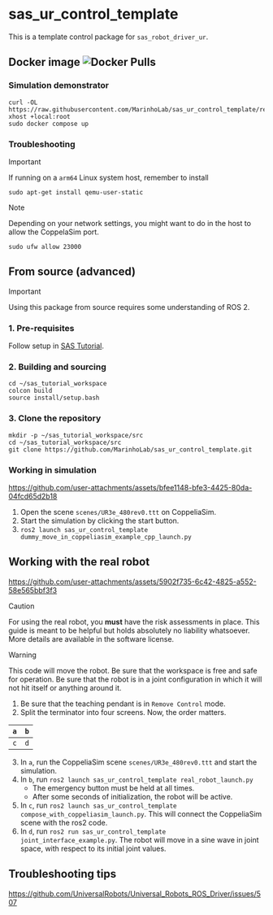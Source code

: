 # sas_ur_control_template

This is a template control package for `sas_robot_driver_ur`. 

## Docker image ![Docker Pulls](https://img.shields.io/docker/pulls/murilomarinho/sas_ur_control_template)

### Simulation demonstrator

```commandline
curl -OL https://raw.githubusercontent.com/MarinhoLab/sas_ur_control_template/refs/heads/main/.devel/composed_demo/compose.yml
xhost +local:root
sudo docker compose up
```

### Troubleshooting

> [!IMPORTANT]
> If running on a `arm64` Linux system host, remember to install
> ```commandline
> sudo apt-get install qemu-user-static
> ```

> [!NOTE]
> Depending on your network settings, you might want to do in the host to allow the CoppelaSim port.
> ```commandLine
> sudo ufw allow 23000
> ```

## From source (advanced)

> [!IMPORTANT]
> Using this package from source requires some understanding of ROS 2. 

### 1. Pre-requisites

Follow setup in [SAS Tutorial](https://ros2-tutorial.readthedocs.io/en/latest/sas/installation.html).

### 2. Building and sourcing

```
cd ~/sas_tutorial_workspace
colcon build
source install/setup.bash
```

### 3. Clone the repository
 
```commandLine
mkdir -p ~/sas_tutorial_workspace/src
cd ~/sas_tutorial_workspace/src
git clone https://github.com/MarinhoLab/sas_ur_control_template.git
```

### Working in simulation

https://github.com/user-attachments/assets/bfee1148-bfe3-4425-80da-04fcd65d2b18

1. Open the scene `scenes/UR3e_480rev0.ttt` on CoppeliaSim. 
2. Start the simulation by clicking the start button.
3. `ros2 launch sas_ur_control_template dummy_move_in_coppeliasim_example_cpp_launch.py`

## Working with the real robot

https://github.com/user-attachments/assets/5902f735-6c42-4825-a552-58e565bbf3f3

> [!CAUTION]
> For using the real robot, you **must** have the risk assessments in place. 
> This guide is meant to be helpful but holds absolutely no liability whatsoever. More details are available in the software license.

> [!WARNING]
> This code will move the robot. Be sure that the workspace is free and safe for operation.
> Be sure that the robot is in a joint configuration in which it will not hit itself or anything around it. 

1. Be sure that the teaching pendant is in `Remove Control` mode.  
2. Split the terminator into four screens. Now, the order matters.

| `a` | `b` |
|-----|-----|
| `c` | `d` |

3. In `a`, run the CoppeliaSim scene `scenes/UR3e_480rev0.ttt` and start the simulation.
4. In `b`, run `ros2 launch sas_ur_control_template real_robot_launch.py`
   - The emergency button must be held at all times.
   - After some seconds of initialization, the robot will be active. 
6. In `c`, run `ros2 launch sas_ur_control_template compose_with_coppeliasim_launch.py`. This will connect the CoppeliaSim scene with the ros2 code.
7. In `d`, run `ros2 run sas_ur_control_template joint_interface_example.py`. The robot will move in a sine wave in joint space, with respect to its initial joint values.

## Troubleshooting tips

https://github.com/UniversalRobots/Universal_Robots_ROS_Driver/issues/507

